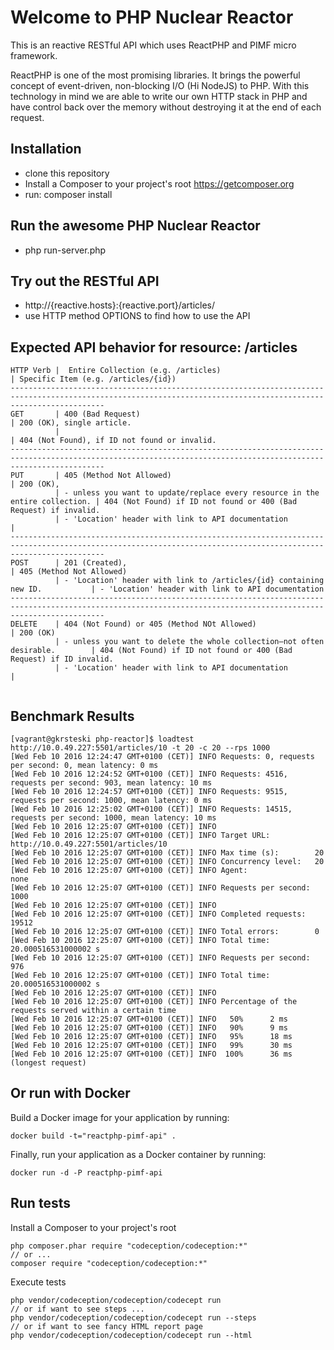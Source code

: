# Welcome to PHP Nuclear Reactor
This is an reactive RESTful API which uses ReactPHP and PIMF micro framework. 

ReactPHP is one of the most promising libraries. It brings the powerful concept of event-driven, non-blocking I/O 
(Hi NodeJS) to PHP. With this technology in mind we are able to write our own HTTP stack in PHP and have control back 
over the memory without destroying it at the end of each request. 

## Installation
- clone this repository
- Install a Composer to your project's root https://getcomposer.org
- run: composer install

## Run the awesome PHP Nuclear Reactor
- php run-server.php

## Try out the RESTful API
- http://{reactive.hosts}:{reactive.port}/articles/
- use HTTP method OPTIONS to find how to use the API


## Expected API behavior for resource: /articles
```
HTTP Verb |  Entire Collection (e.g. /articles)                                          | Specific Item (e.g. /articles/{id})
-----------------------------------------------------------------------------------------------------------------------------------------------------------------
GET       | 400 (Bad Request)                                                            | 200 (OK), single article.
          |                                                                              | 404 (Not Found), if ID not found or invalid.
-----------------------------------------------------------------------------------------------------------------------------------------------------------------
PUT       | 405 (Method Not Allowed)                                                     | 200 (OK),
          | - unless you want to update/replace every resource in the entire collection. | 404 (Not Found) if ID not found or 400 (Bad Request) if invalid.
          | - 'Location' header with link to API documentation                           |
-----------------------------------------------------------------------------------------------------------------------------------------------------------------
POST      | 201 (Created),                                                               | 405 (Method Not Allowed)
          | - 'Location' header with link to /articles/{id} containing new ID.           | - 'Location' header with link to API documentation
-----------------------------------------------------------------------------------------------------------------------------------------------------------------
DELETE    | 404 (Not Found) or 405 (Method NOt Allowed)                                  | 200 (OK)
          | - unless you want to delete the whole collection—not often desirable.        | 404 (Not Found) if ID not found or 400 (Bad Request) if ID invalid.
          | - 'Location' header with link to API documentation                           |


```

## Benchmark Results
    
    [vagrant@gkrsteski php-reactor]$ loadtest http://10.0.49.227:5501/articles/10 -t 20 -c 20 --rps 1000
    [Wed Feb 10 2016 12:24:47 GMT+0100 (CET)] INFO Requests: 0, requests per second: 0, mean latency: 0 ms
    [Wed Feb 10 2016 12:24:52 GMT+0100 (CET)] INFO Requests: 4516, requests per second: 903, mean latency: 10 ms
    [Wed Feb 10 2016 12:24:57 GMT+0100 (CET)] INFO Requests: 9515, requests per second: 1000, mean latency: 0 ms
    [Wed Feb 10 2016 12:25:02 GMT+0100 (CET)] INFO Requests: 14515, requests per second: 1000, mean latency: 10 ms
    [Wed Feb 10 2016 12:25:07 GMT+0100 (CET)] INFO
    [Wed Feb 10 2016 12:25:07 GMT+0100 (CET)] INFO Target URL:          http://10.0.49.227:5501/articles/10
    [Wed Feb 10 2016 12:25:07 GMT+0100 (CET)] INFO Max time (s):        20
    [Wed Feb 10 2016 12:25:07 GMT+0100 (CET)] INFO Concurrency level:   20
    [Wed Feb 10 2016 12:25:07 GMT+0100 (CET)] INFO Agent:               none
    [Wed Feb 10 2016 12:25:07 GMT+0100 (CET)] INFO Requests per second: 1000
    [Wed Feb 10 2016 12:25:07 GMT+0100 (CET)] INFO
    [Wed Feb 10 2016 12:25:07 GMT+0100 (CET)] INFO Completed requests:  19512
    [Wed Feb 10 2016 12:25:07 GMT+0100 (CET)] INFO Total errors:        0
    [Wed Feb 10 2016 12:25:07 GMT+0100 (CET)] INFO Total time:          20.000516531000002 s
    [Wed Feb 10 2016 12:25:07 GMT+0100 (CET)] INFO Requests per second: 976
    [Wed Feb 10 2016 12:25:07 GMT+0100 (CET)] INFO Total time:          20.000516531000002 s
    [Wed Feb 10 2016 12:25:07 GMT+0100 (CET)] INFO
    [Wed Feb 10 2016 12:25:07 GMT+0100 (CET)] INFO Percentage of the requests served within a certain time
    [Wed Feb 10 2016 12:25:07 GMT+0100 (CET)] INFO   50%      2 ms
    [Wed Feb 10 2016 12:25:07 GMT+0100 (CET)] INFO   90%      9 ms
    [Wed Feb 10 2016 12:25:07 GMT+0100 (CET)] INFO   95%      18 ms
    [Wed Feb 10 2016 12:25:07 GMT+0100 (CET)] INFO   99%      30 ms
    [Wed Feb 10 2016 12:25:07 GMT+0100 (CET)] INFO  100%      36 ms (longest request)

## Or run with Docker

Build a Docker image for your application by running:
    
    docker build -t="reactphp-pimf-api" .
    
Finally, run your application as a Docker container by running:

    docker run -d -P reactphp-pimf-api
    
    

## Run tests
Install a Composer to your project's root

    php composer.phar require "codeception/codeception:*"
    // or ...
    composer require "codeception/codeception:*"
    
Execute tests
    
    php vendor/codeception/codeception/codecept run
    // or if want to see steps ...
    php vendor/codeception/codeception/codecept run --steps
    // or if want to see fancy HTML report page
    php vendor/codeception/codeception/codecept run --html
